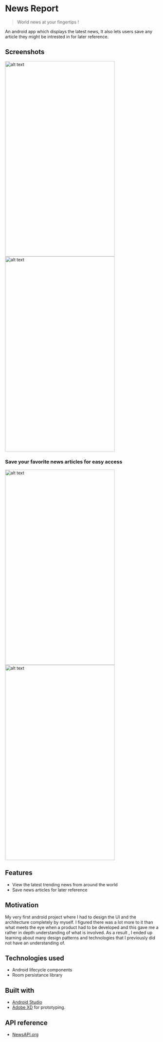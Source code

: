 # News Report
> World news at your fingertips !

An android app which displays the latest news, It also lets users save any article they might be intrested in for later reference.

## Screenshots

<img src="https://user-images.githubusercontent.com/36475626/63711430-08fdb500-c859-11e9-8123-6a1fed6400fd.jpeg" alt="alt text" width="360" height="640">
<img src="https://user-images.githubusercontent.com/36475626/63712289-0d2ad200-c85b-11e9-9f3a-906a06fb5eb7.jpeg" alt="alt text" width="360" height="640">

<h3>Save your favorite news articles for easy access </h3>

<img src="https://user-images.githubusercontent.com/36475626/63712222-e53b6e80-c85a-11e9-9080-0b3c2f5989fe.jpeg" alt="alt text" width="360" height="640">
<img src="https://user-images.githubusercontent.com/36475626/63712068-8544c800-c85a-11e9-8963-1677b680f801.jpeg" alt="alt text" width="360" height="640">

## Features 
* View the latest trending news from around the world
* Save news articles for later reference

## Motivation 
My very first android project where I had to design the UI and the architecture completely by myself. I figured there was a lot more to it than what meets the eye when a product had to be developed and this gave me a rather in depth understanding of what is involved. As a result , I ended up learning about many design patterns and technologies that I previously did not have an understanding of.  

## Technologies used
* Android lifecycle components
* Room persistance library
## Built with
* [Android Studio](https://developer.android.com/studio) 
* [Adobe XD](https://www.adobe.com/in/products/xd.html) for prototyping.
## API reference
* [NewsAPI.org](https://newsapi.org/)
